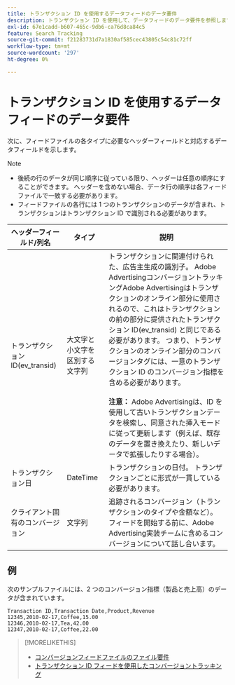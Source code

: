 ```yaml
---
title: トランザクション ID を使用するデータフィードのデータ要件
description: トランザクション ID を使用して、データフィードのデータ要件を参照します。
exl-id: 67e1cadd-b607-465c-9db6-ca76d8ca84c5
feature: Search Tracking
source-git-commit: f21283731d7a1830af585cec43805c54c81c72ff
workflow-type: tm+mt
source-wordcount: '297'
ht-degree: 0%

---
```


# トランザクション ID を使用するデータフィードのデータ要件

次に、フィードファイルの各タイプに必要なヘッダーフィールドと対応するデータフィールドを示します。

>[!NOTE]
>* 後続の行のデータが同じ順序に従っている限り、ヘッダーは任意の順序にすることができます。 ヘッダーを含めない場合、データ行の順序は各フィードファイルで一致する必要があります。
>* フィードファイルの各行には 1 つのトランザクションのデータが含まれ、トランザクションはトランザクション ID で識別される必要があります。

| ヘッダーフィールド/列名 | タイプ | 説明 |
| ---- | ---- | ---- |
| トランザクション ID(ev_transid) | 大文字と小文字を区別する文字列 | トランザクションに関連付けられた、広告主生成の識別子。 Adobe AdvertisingコンバージョントラッキングAdobe Advertisingはトランザクションのオンライン部分に使用されるので、これはトランザクションの前の部分に提供されたトランザクション ID(ev_transid) と同じである必要があります。 つまり、トランザクションのオンライン部分のコンバージョンタグには、一意のトランザクション ID のコンバージョン指標を含める必要があります。<br><br>**注意：** Adobe Advertisingは、ID を使用して古いトランザクションデータを検索し、同意された挿入モードに従って更新します（例えば、既存のデータを置き換えたり、新しいデータで拡張したりする場合）。 |
| トランザクション日 | DateTime | トランザクションの日付。 トランザクションごとに形式が一貫している必要があります。 |
| クライアント固有のコンバージョン | 文字列 | 追跡されるコンバージョン（トランザクションのタイプや金額など）。 フィードを開始する前に、Adobe Advertising実装チームに含めるコンバージョンについて話し合います。 |

## 例

次のサンプルファイルには、2 つのコンバージョン指標（製品と売上高）のデータが含まれています。

```
Transaction ID,Transaction Date,Product,Revenue
12345,2010-02-17,Coffee,15.00
12346,2010-02-17,Tea,42.00
12347,2010-02-17,Coffee,22.00
```

>[!MORELIKETHIS]
>
>* [コンバージョンフィードファイルのファイル要件](feed-file-requirements.md)
>* [トランザクション ID フィードを使用したコンバージョントラッキング](/help/search-social-commerce/tracking/feed-transaction-id.md)

